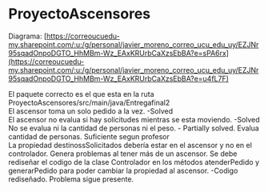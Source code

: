 # ProyectoAscensores
Diagrama: [https://correoucuedu-my.sharepoint.com/:u:/g/personal/javier_moreno_correo_ucu_edu_uy/EZJNr95sqadOnpoDGTO_HhMBm-Wz_EAxKRUrbCaXzsEbBA?e=sPA6rx](https://correoucuedu-my.sharepoint.com/:u:/g/personal/javier_moreno_correo_ucu_edu_uy/EZJNr95sqadOnpoDGTO_HhMBm-Wz_EAxKRUrbCaXzsEbBA?e=u4fL7F)  
  
El paquete correcto es el que esta en la ruta ProyectoAscensores/src/main/java/Entregafinal2  
El ascensor toma un solo pedido a la vez. -Solved  
El ascensor no evalua si hay solicitudes mientras se esta moviendo. -Solved  
No se evalua ni la cantidad de personas ni el peso. - Partially solved. Evalua cantidad de personas. Suficiente segun profesor  
La propiedad destinossSolicitados debería estar en el ascensor y no en el controlador. Genera problemas al tener más de un ascensor. Se debe rediseñar el codigo de la clase Controlador en los métodos atenderPedido y generarPedido para poder cambiar la propiedad al ascensor. -Codigo rediseñado. Problema sigue presente.  
